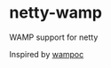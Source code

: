 netty-wamp
==========

WAMP support for netty

Inspired by [wampoc](https://github.com/ocroquette/wampoc)
